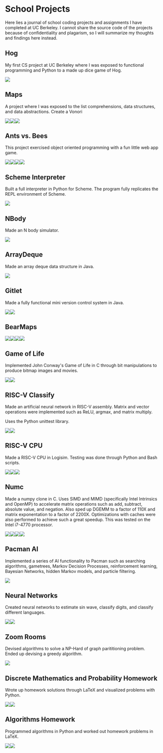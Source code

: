 # School Projects
Here lies a journal of school coding projects and assignments I have completed at UC Berkeley. I cannot share the source code of the projects because of confidentiality and plagarism, so I will summarize my thoughts and findings here instead.

## Hog
My first CS project at UC Berkeley where I was exposed to functional programming and Python to a made up dice game of Hog. 

<img src="https://img.shields.io/badge/python%20-%2314354C.svg?&style=for-the-badge&logo=python&logoColor=white"/>

## Maps
A project where I was exposed to the list comprehensions, data structures, and data abstractions. Create a Vonori

<img src="https://img.shields.io/badge/python%20-%2314354C.svg?&style=for-the-badge&logo=python&logoColor=white"/><img src="https://img.shields.io/badge/html5%20-%23E34F26.svg?&style=for-the-badge&logo=html5&logoColor=white"/><img src="https://img.shields.io/badge/javascript%20-%23323330.svg?&style=for-the-badge&logo=javascript&logoColor=%23F7DF1E"/>

## Ants vs. Bees
This project exercised object oriented programming with a fun little web app game.

<img src="https://img.shields.io/badge/python%20-%2314354C.svg?&style=for-the-badge&logo=python&logoColor=white"/><img src="https://img.shields.io/badge/html5%20-%23E34F26.svg?&style=for-the-badge&logo=html5&logoColor=white"/><img src="https://img.shields.io/badge/css3%20-%231572B6.svg?&style=for-the-badge&logo=css3&logoColor=white"/><img src="https://img.shields.io/badge/javascript%20-%23323330.svg?&style=for-the-badge&logo=javascript&logoColor=%23F7DF1E"/>

## Scheme Interpreter
Built a full interpreter in Python for Scheme. The program fully replicates the REPL environment of Scheme.

<img src="https://img.shields.io/badge/python%20-%2314354C.svg?&style=for-the-badge&logo=python&logoColor=white"/>

## NBody
Made an N body simulator. 

<img src="https://img.shields.io/badge/java-%23ED8B00.svg?&style=for-the-badge&logo=java&logoColor=white"/>

## ArrayDeque
Made an array deque data structure in Java.

<img src="https://img.shields.io/badge/java-%23ED8B00.svg?&style=for-the-badge&logo=java&logoColor=white"/>

## Gitlet
Made a fully functional mini version control system in Java. 

<img src="https://img.shields.io/badge/java-%23ED8B00.svg?&style=for-the-badge&logo=java&logoColor=white"/><img src="https://img.shields.io/badge/git%20-%23F05033.svg?&style=for-the-badge&logo=git&logoColor=white"/>

## BearMaps

<img src="https://img.shields.io/badge/java-%23ED8B00.svg?&style=for-the-badge&logo=java&logoColor=white"/><img src="https://img.shields.io/badge/html5%20-%23E34F26.svg?&style=for-the-badge&logo=html5&logoColor=white"/><img src="https://img.shields.io/badge/css3%20-%231572B6.svg?&style=for-the-badge&logo=css3&logoColor=white"/><img src="https://img.shields.io/badge/javascript%20-%23323330.svg?&style=for-the-badge&logo=javascript&logoColor=%23F7DF1E"/>

## Game of Life
Implemented John Conway's Game of Life in C through bit manipulations to produce bitmap images and movies.

<img src="https://img.shields.io/badge/c%20-%2300599C.svg?&style=for-the-badge&logo=c&logoColor=white"/><img src="https://img.shields.io/badge/shell_script%20-%23121011.svg?&style=for-the-badge&logo=gnu-bash&logoColor=white"/>

## RISC-V Classify
Made an artificial neural network in RISC-V assembly. Matrix and vector operations were implemented such as ReLU, argmax, and matrix multiply.

Uses the Python unittest library.

<img src="https://img.shields.io/badge/python%20-%2314354C.svg?&style=for-the-badge&logo=python&logoColor=white"/><img src="https://img.shields.io/badge/shell_script%20-%23121011.svg?&style=for-the-badge&logo=gnu-bash&logoColor=white"/>

## RISC-V CPU
Made a RISC-V CPU in Logisim. Testing was done through Python and Bash scripts.

<img src="https://img.shields.io/badge/python%20-%2314354C.svg?&style=for-the-badge&logo=python&logoColor=white"/><img src="https://img.shields.io/badge/java-%23ED8B00.svg?&style=for-the-badge&logo=java&logoColor=white"/><img src="https://img.shields.io/badge/shell_script%20-%23121011.svg?&style=for-the-badge&logo=gnu-bash&logoColor=white"/>

## Numc
Made a numpy clone in C. Uses SIMD and MIMD (specifically Intel Intrinsics and OpenMP) to accelerate matrix operations such as add, subtract, absolute value, and negation. Also sped up DGEMM to a factor of 110X and matrix exponentation to a factor of 2200X. Optimizations with caches were also performed to achieve such a great speedup. This was tested on the Intel i7-4770 processor.

<img src="https://img.shields.io/badge/c%20-%2300599C.svg?&style=for-the-badge&logo=c&logoColor=white"/><img src="https://img.shields.io/badge/python%20-%2314354C.svg?&style=for-the-badge&logo=python&logoColor=white"/><img src="https://img.shields.io/badge/numpy%20-%23013243.svg?&style=for-the-badge&logo=numpy&logoColor=white" /><img src="https://img.shields.io/badge/shell_script%20-%23121011.svg?&style=for-the-badge&logo=gnu-bash&logoColor=white"/>

## Pacman AI
Implemented a series of AI functionality to Pacman such as searching algorithms, gametrees, Markov Decision Processes, reinforcement learning, Bayesian Networks, hidden Markov models, and particle filtering.

<img src="https://img.shields.io/badge/python%20-%2314354C.svg?&style=for-the-badge&logo=python&logoColor=white"/>

## Neural Networks
Created neural networks to estimate sin wave, classify digits, and classify different languages.

<img src="https://img.shields.io/badge/python%20-%2314354C.svg?&style=for-the-badge&logo=python&logoColor=white"/><img src="https://img.shields.io/badge/numpy%20-%23013243.svg?&style=for-the-badge&logo=numpy&logoColor=white" />

## Zoom Rooms
Devised algorithms to solve a NP-Hard of graph parititioning problem. Ended up devising a greedy algorithm. 

<img src="https://img.shields.io/badge/python%20-%2314354C.svg?&style=for-the-badge&logo=python&logoColor=white"/>

## Discrete Mathematics and Probability Homework
Wrote up homework solutions through LaTeX and visualized problems with Python.

<img src="https://img.shields.io/badge/latex%20-%23008080.svg?&style=for-the-badge&logo=latex&logoColor=white"/><img src="https://img.shields.io/badge/python%20-%2314354C.svg?&style=for-the-badge&logo=python&logoColor=white"/>

## Algorithms Homework
Programmed algorithms in Python and worked out homework problems in LaTeX.

<img src="https://img.shields.io/badge/latex%20-%23008080.svg?&style=for-the-badge&logo=latex&logoColor=white"/><img src="https://img.shields.io/badge/python%20-%2314354C.svg?&style=for-the-badge&logo=python&logoColor=white"/>